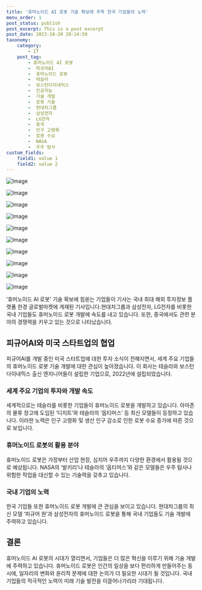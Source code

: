 ```yaml
---
title: '휴머노이드 AI 로봇 기술 확보에 주목 한국 기업들의 노력'
menu_order: 1
post_status: publish
post_excerpt: This is a post excerpt
post_date: 2023-10-20 20:14:59
taxonomy:
    category:
        - IT
    post_tag:
        - 휴머노이드 AI 로봇
        -  피규어AI
        -  휴머노이드 로봇
        -  테슬라
        -  보스턴다이내믹스
        -  인공지능
        -  기술 개발
        -  로봇 기술
        -  현대차그룹
        -  삼성전자
        -  LG전자
        -  중국
        -  인구 고령화
        -  로봇 수요
        -  NASA
        -  우주 탐사
custom_fields:
    field1: value 1
    field2: value 2
---
```


![Image](https://imgnews.pstatic.net/image/015/2024/02/07/0004946076_001_20240207085301047.jpg?type=w647)

![Image](https://imgnews.pstatic.net/image/015/2024/02/07/0004946076_002_20240207085301080.jpg?type=w647)

![Image](https://imgnews.pstatic.net/image/015/2024/02/07/0004946076_003_20240207085301105.jpg?type=w647)

![Image](https://imgnews.pstatic.net/image/015/2024/02/07/0004946076_004_20240207085301136.jpg?type=w647)

![Image](https://imgnews.pstatic.net/image/015/2024/02/07/0004946076_005_20240207085301171.jpg?type=w647)

![Image](https://imgnews.pstatic.net/image/015/2024/02/07/0004946076_006_20240207085301200.jpg?type=w647)

![Image](https://imgnews.pstatic.net/image/015/2024/02/07/0004946076_007_20240207085301234.jpg?type=w647)

![Image](https://imgnews.pstatic.net/image/015/2024/02/07/0004946076_008_20240207085301270.jpg?type=w647)

![Image](https://imgnews.pstatic.net/image/015/2024/02/07/0004946076_009_20240207085301298.jpg?type=w647)

![Image](https://imgnews.pstatic.net/image/015/2024/02/07/0004946076_010_20240207085301324.jpg?type=w647)


‘휴머노이드 AI 로봇' 기술 확보에 힘쏟는 기업들이 기사는 국내 최대 해외 투자정보 플랫폼 한경 글로벌마켓에 게재된 기사입니다.현대차그룹과 삼성전자, LG전자를 비롯한 국내 기업들도 휴머노이드 로봇 개발에 속도를 내고 있습니다. 또한, 중국에서도 관련 분야의 경쟁력을 키우고 있는 것으로 나타났습니다. 

## 피규어AI와 미국 스타트업의 협업
피규어AI를 개발 중인 미국 스타트업에 대한 투자 소식이 전해지면서, 세계 주요 기업들의 휴머노이드 로봇 기술 개발에 대한 관심이 높아졌습니다. 이 회사는 테슬라와 보스턴다이내믹스 출신 엔지니어들이 설립한 기업으로, 2022년에 설립되었습니다. 

### 세계 주요 기업의 투자와 개발 속도
세계적으로는 테슬라를 비롯한 기업들이 휴머노이드 로봇을 개발하고 있습니다. 아마존의 물류 창고에 도입된 ‘디지트’와 테슬라의 ‘옵티머스’ 등 최신 모델들이 등장하고 있습니다. 이러한 노력은 인구 고령화 및 생산 인구 감소로 인한 로봇 수요 증가에 따른 것으로 보입니다.

### 휴머노이드 로봇의 활용 분야
휴머노이드 로봇은 가정부터 산업 현장, 심지어 우주까지 다양한 환경에서 활용될 것으로 예상됩니다. NASA의 ‘발키리’나 테슬라의 ‘옵티머스’와 같은 모델들은 우주 탐사나 위험한 작업을 대신할 수 있는 기술력을 갖추고 있습니다.

### 국내 기업의 노력
한국 기업들 또한 휴머노이드 로봇 개발에 큰 관심을 보이고 있습니다. 현대차그룹의 최신 모델 ‘피규어 원’과 삼성전자의 휴머노이드 로봇을 통해 국내 기업들도 기술 개발에 주력하고 있습니다.

## 결론
휴머노이드 AI 로봇의 시대가 열리면서, 기업들은 더 많은 혁신을 이루기 위해 기술 개발에 주력하고 있습니다. 휴머노이드 로봇은 인간의 일상을 보다 편리하게 만들어주는 동시에, 일자리의 변화와 윤리적 문제에 대한 논의가 더 필요한 시대가 될 것입니다. 국내 기업들의 적극적인 노력이 미래 기술 발전을 이끌어나가리라 기대됩니다.
